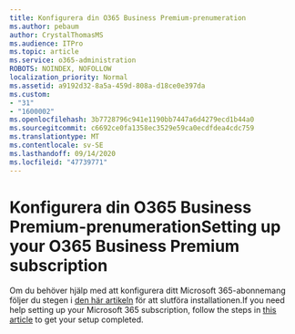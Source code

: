 ```yaml
---
title: Konfigurera din O365 Business Premium-prenumeration
ms.author: pebaum
author: CrystalThomasMS
ms.audience: ITPro
ms.topic: article
ms.service: o365-administration
ROBOTS: NOINDEX, NOFOLLOW
localization_priority: Normal
ms.assetid: a9192d32-8a5a-459d-808a-d18ce0e397da
ms.custom:
- "31"
- "1600002"
ms.openlocfilehash: 3b7728796c941e1190bb7447a6d4279ecd1b44a0
ms.sourcegitcommit: c6692ce0fa1358ec3529e59ca0ecdfdea4cdc759
ms.translationtype: MT
ms.contentlocale: sv-SE
ms.lasthandoff: 09/14/2020
ms.locfileid: "47739771"
---
```

# <a name="setting-up-your-o365-business-premium-subscription"></a><span data-ttu-id="27140-102">Konfigurera din O365 Business Premium-prenumeration</span><span class="sxs-lookup"><span data-stu-id="27140-102">Setting up your O365 Business Premium subscription</span></span>

<span data-ttu-id="27140-103">Om du behöver hjälp med att konfigurera ditt Microsoft 365-abonnemang följer du stegen i [den här artikeln](https://docs.microsoft.com/microsoft-365/admin/setup/setup?view=o365-worldwide&tabs=BusPremium) för att slutföra installationen.</span><span class="sxs-lookup"><span data-stu-id="27140-103">If you need help setting up your Microsoft 365 subscription, follow the steps in [this article](https://docs.microsoft.com/microsoft-365/admin/setup/setup?view=o365-worldwide&tabs=BusPremium) to get your setup completed.</span></span>
  